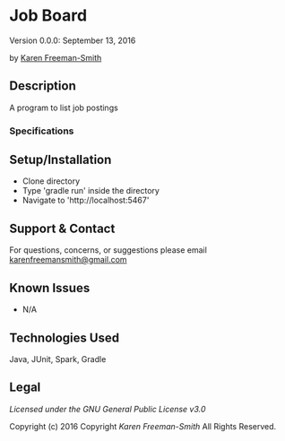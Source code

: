# Job Board
Version 0.0.0: September 13, 2016

by [Karen Freeman-Smith](https://github.com/karenfreemansmith)

## Description
A program to list job postings

### Specifications

## Setup/Installation
* Clone directory
* Type 'gradle run' inside the directory
* Navigate to 'http://localhost:5467'

## Support & Contact
For questions, concerns, or suggestions please email karenfreemansmith@gmail.com

## Known Issues
* N/A

## Technologies Used
Java, JUnit, Spark, Gradle

## Legal
*Licensed under the GNU General Public License v3.0*

Copyright (c) 2016 Copyright _Karen Freeman-Smith_ All Rights Reserved.
